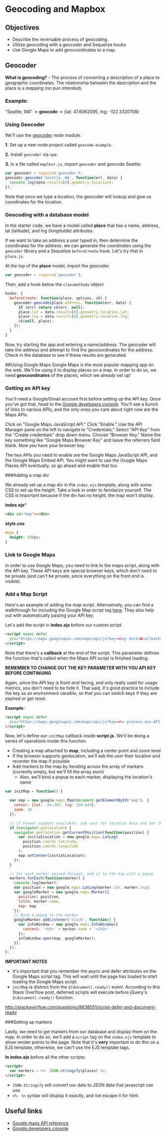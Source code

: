 # Geocoding and Mapbox

## Objectives

* Describe the reversable process of geocoding.
* Utilize geocoding with a geocoder and Sequelize hooks
* Use Google Maps to add geocoordinates to a map.

## Geocoder

**What is geocoding?** - The process of converting a description of a place to geographic coordinates. The relationship between the description and the place is a *mapping* (no pun intended).

### Example:

"Seattle, WA" -> **geocode** -> {lat: 47.6062095, lng: -122.3320708}

### Using Geocoder

We'll use the [geocoder](https://www.npmjs.com/package/geocoder) node module.

**1.** Set up a new node project called `geocode-example`.

**2.** Install `geocoder` via `npm`.

**3.** In a file called `mapTest.js`, import `geocoder` and geocode Seattle:

```js
var geocoder = require('geocoder');
geocoder.geocode('Seattle, WA', function(err, data) {
  console.log(data.results[0].geometry.location);
});
```

Note that once we type a location, the geocoder will lookup and give us coordinates for the location.

### Geocoding with a database model

In the starter code, we have a model called **place** that has a name, address, lat (latitude), and lng (longitutde) attributes.

If we want to take an address a user typed in, then determine the coordinates for the address, we can generate the coordinates using the `geocoder` library and a Sequelize `beforeCreate` hook. Let's try that in `place.js`.

At the top of the **place** model, import the geocoder.

```js
var geocoder = require('geocoder');
```

Then, add a hook below the `classmethods` object

```js
hooks: {
  beforeCreate: function(place, options, cb) {
    geocoder.geocode(place.address, function(err, data) {
      if (err) return cb(err, null);
      place.lat = data.results[0].geometry.location.lat;
      place.lng = data.results[0].geometry.location.lng;
      cb(null, place);
    });
  }
}
```

Now, try starting the app and entering a name/address. The geocoder will take the address and attempt to find the geocoordinates for the address. Check in the database to see if these results are generated.


##Using Google Maps
Google Maps is the most popular mapping app on the web. We'll be using it to display places on a map. In order to do so, we need **geocoordinates** of the places, which we already set up!

### Getting an API key
You'll need a Google/Gmail account first before setting up the API key. Once you've got that, head to the [Google developers console](https://console.developers.google.com/). You'll see a bunch of links to various APIs, and the only ones you care about right now are the Maps APIs.

Click on "Google Maps JavaScript API." Click "Enable." Use the API Manager pane on the left to navigate to "Credentials." Select "API Key" from the "Create credentials" drop down menu. Choose "Browser Key." Name the key something like "Google Maps Browser Key" and leave the referrers field blank. Now you have your browser key.

The two APIs you need to enable are the Google Maps JavaScript API, and the Google Maps Embed API. You might want to use the Google Maps Places API eventually, so go ahead and enable that too.

###Adding a map div

We already set up a map div in the `index.ejs` template, along with some CSS to set up the height. Take a look in order to familarize yourself. The CSS is important because if the div has no height, the map won't display.

**index.ejs***

```html
<div id="map"></div>
```

**style.css**

```css
#map {
  height: 500px;
}
```

### Link to Google Maps

In order to use Google Maps, you need to link to the maps script, along with the API key. These API keys are special browser keys, which don't need to be private (and can't be private, since everything on the front end is visible).

### Add a Map Script

Here's an example of adding the map script. Alternatively, you can find a walkthrough for including the Google Map script tag [here](https://developers.google.com/maps/documentation/javascript/tutorial). They also help out with automatically pasting your API key.

Let's add the script in **index.ejs** before our custom script.

```html
<script async defer
  src="https://maps.googleapis.com/maps/api/js?key=<key here>&callback=initMap">
</script>
```

Note that there's a **callback** at the end of the script. This parameter defines the function that's called when the Maps API script is finished loading.

**REMEMBER TO CHANGE OUT THE KEY PARAMETER WITH YOU API KEY BEFORE CONTINUING**

Again, since the API key is front-end facing, and only really used for usage metrics, you don't need to be hide it. That said, it's good practice to include the key as an environment varaible, so that you can switch keys if they are expired or get reset.

**Example:** 

```html
<script async defer
  src="https://maps.googleapis.com/maps/api/js?key=<%= process.env.API_KEY_NAME %>&callback=initMap">
</script>
```

Now, let's define our `initMap` callback inside **script.js**. We'll be doing a series of operations inside this function.

* Creating a map attached to **map**, including a center point and zoom level
* If the browser supports geolocation, we'll ask the user their location and recenter the map if possible
* Add markers to the map by iterating across the array of markers (currently empty, but we'll fill the array soon)
  * Also, we'll bind a popup to each marker, displaying the location's name

```js
var initMap = function() {

  var map = new google.maps.Map(document.getElementById('map'), {
    center: {lat: -34.397, lng: 150.644},
    zoom: 10
  });

  // if brower support available, ask user for location data and set the map view
  if (navigator.geolocation) {
    navigator.geolocation.getCurrentPosition(function(position) {
      var initialLocation = new google.maps.LatLng(
        position.coords.latitude,
        position.coords.longitude
      );
      map.setCenter(initialLocation);
    });
  }

  // for each marker passed through, add it to the map with a popup
  markers.forEach(function(marker) {
    console.log(marker);
    var position = new google.maps.LatLng(marker.lat, marker.lng);
    var googleMarker = new google.maps.Marker({
      position: position,
      title: marker.name,
      map: map
    });
    // Bind a popup to the marker
    googleMarker.addListener('click', function() {
      var infoWindow = new google.maps.InfoWindow({
        content: '<h3>' + marker.name + '</h3>'
      });
      infoWindow.open(map, googleMarker);
    });
  });
};
```

**IMPORTANT NOTES**

* It's important that you remember the async and defer attributes on the Google Maps script tag. This will wait until the page has loaded to start loading the Google Maps script.
* `initMap` is distinct from the `$(document).ready()` event. According to this Stack Overflow post, deferred scripts will execute before jQuery's `$(document).ready()` function.

http://stackoverflow.com/questions/8638551/script-defer-and-document-ready

###Setting up markers

Lastly, we need to get markers from our database and display them on the map. In order to do so, we'll add a `script` tag on the `index.ejs` template to show render points to the page. Note that it's **very** important to do this on a EJS template, otherwise, we can't use the EJS template tags.

**In index.ejs** before all the other scripts:

```html
<script>
  var markers = <%- JSON.stringify(places) %>;
</script>
```

* `JSON.Stringify` will convert our data to JSON data that javascript can use.
* `<%- %>` syntax will display it exactly, and not escape it for html.

## Useful links

* [Google maps API reference](https://developers.google.com/maps/documentation/javascript/reference?hl=en)
* [Google developers console](https://console.developers.google.com/)
